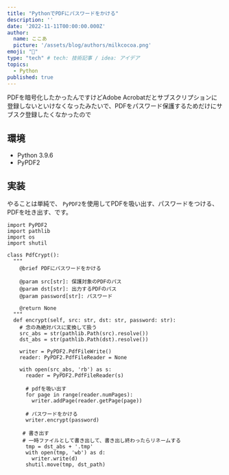 ```yaml
---
title: "PythonでPDFにパスワードをかける"
description: ''
date: '2022-11-11T00:00:00.000Z'
author:
  name: ここあ
  picture: '/assets/blog/authors/milkcocoa.png'
emoji: "📌"
type: "tech" # tech: 技術記事 / idea: アイデア
topics: 
  - Python
published: true
---
```


PDFを暗号化したかったんですけどAdobe Acrobatだとサブスクリプションに登録しないといけなくなったみたいで、PDFをパスワード保護するためだけにサブスク登録したくなかったので  

## 環境
- Python 3.9.6
- PyPDF2


## 実装
やることは単純で、 `PyPDF2`を使用してPDFを吸い出す、パスワードをつける、PDFを吐き出す、です。

```Python: PdfCrypt.py
import PyPDF2
import pathlib
import os
import shutil

class PdfCrypt():
  """
    @brief PDFにパスワードをかける

    @param src[str]: 保護対象のPDFのパス
    @param dst[str]: 出力するPDFのパス
    @param password[str]: パスワード

    @return None
  """
  def encrypt(self, src: str, dst: str, password: str):
    # 念の為絶対パスに変換して扱う
    src_abs = str(pathlib.Path(src).resolve())
    dst_abs = str(pathlib.Path(dst).resolve())

    writer = PyPDF2.PdfFileWrite()
    reader: PyPDF2.PdfFileReader = None

    with open(src_abs, 'rb') as s:
      reader = PyPDF2.PdfFileReader(s)

      # pdfを吸い出す
      for page in range(reader.numPages):
        writer.addPage(reader.getPage(page))
      
      # パスワードをかける
      writer.encrypt(password)

     # 書き出す
     # 一時ファイルとして書き出して、書き出し終わったらリネームする
      tmp = dst_abs + '.tmp'
      with open(tmp, 'wb') as d:
        writer.write(d)
      shutil.move(tmp, dst_path)
```